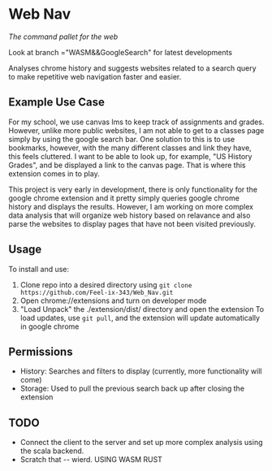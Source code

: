 # Web Nav
*The command pallet for the web*

Look at branch ="WASM&&GoogleSearch" for latest developments

Analyses chrome history and suggests websites related to a search query to make repetitive web navigation faster and easier. <br>

## Example Use Case
For my school, we use canvas lms to keep track of assignments and grades. However, unlike more public websites, I am not able to get to a classes page simply by using the google search bar. One solution to this is to use bookmarks, however, with the many different classes and link they have, this feels cluttered. I want to be able to look up, for example, "US History Grades", and be displayed a link to the canvas page. That is where this extension comes in to play. 

This project is very early in development, there is only functionality for the google chrome extension and it pretty simply queries google chrome history and displays the results. However, I am working on more complex data analysis that will organize web history based on relavance and also parse the websites to display pages that have not been visited previously. 
## Usage
To install and use:
1. Clone repo into a desired directory using `git clone https://github.com/Feel-ix-343/Web_Nav.git`
2. Open chrome://extensions and turn on developer mode
3. "Load Unpack" the ./extension/dist/ directory and open the extension
To load updates, use `git pull`, and the extension will update automatically in google chrome
## Permissions
- History: Searches and filters to display (currently, more functionality will come)
- Storage: Used to pull the previous search back up after closing the extension
## TODO
- Connect the client to the server and set up more complex analysis using the scala backend.
- Scratch that -- wierd. USING WASM RUST
